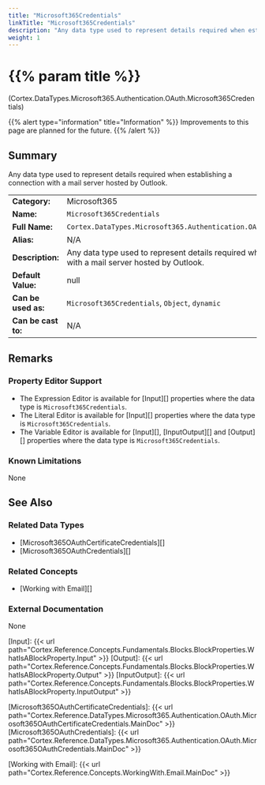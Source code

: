 ```yaml
---
title: "Microsoft365Credentials"
linkTitle: "Microsoft365Credentials"
description: "Any data type used to represent details required when establishing a connection with a mail server hosted by Outlook."
weight: 1
---
```


# {{% param title %}}

<p class="namespace">(Cortex.DataTypes.Microsoft365.Authentication.OAuth.Microsoft365Credentials)</p>

{{% alert type="information" title="Information" %}} Improvements to this page are planned for the future. {{% /alert %}}

## Summary

Any data type used to represent details required when establishing a connection with a mail server hosted by Outlook.

| | |
|-|-|
| **Category:**          | Microsoft365                                            |
| **Name:**              | `Microsoft365Credentials`                                      |
| **Full Name:**         | `Cortex.DataTypes.Microsoft365.Authentication.OAuth.Microsoft365Credentials`         |
| **Alias:**             | N/A                                                    |
| **Description:**       | Any data type used to represent details required when establishing a connection with a mail server hosted by Outlook. |
| **Default Value:**     | null                                                   |
| **Can be used as:**    | `Microsoft365Credentials`, `Object`, `dynamic`                 |
| **Can be cast to:**    | N/A                                                    |

## Remarks

### Property Editor Support

- The Expression Editor is available for [Input][] properties where the data type is `Microsoft365Credentials`.
- The Literal Editor is available for [Input][] properties where the data type is `Microsoft365Credentials`.
- The Variable Editor is available for [Input][], [InputOutput][] and [Output][] properties where the data type is `Microsoft365Credentials`.

### Known Limitations

None

## See Also

### Related Data Types

- [Microsoft365OAuthCertificateCredentials][]
- [Microsoft365OAuthCredentials][]

### Related Concepts

- [Working with Email][]

### External Documentation

None

[Input]: {{< url path="Cortex.Reference.Concepts.Fundamentals.Blocks.BlockProperties.WhatIsABlockProperty.Input" >}}
[Output]: {{< url path="Cortex.Reference.Concepts.Fundamentals.Blocks.BlockProperties.WhatIsABlockProperty.Output" >}}
[InputOutput]: {{< url path="Cortex.Reference.Concepts.Fundamentals.Blocks.BlockProperties.WhatIsABlockProperty.InputOutput" >}}

[Microsoft365OAuthCertificateCredentials]: {{< url path="Cortex.Reference.DataTypes.Microsoft365.Authentication.OAuth.Microsoft365OAuthCertificateCredentials.MainDoc" >}}
[Microsoft365OAuthCredentials]: {{< url path="Cortex.Reference.DataTypes.Microsoft365.Authentication.OAuth.Microsoft365OAuthCredentials.MainDoc" >}}

[Working with Email]: {{< url path="Cortex.Reference.Concepts.WorkingWith.Email.MainDoc" >}}
